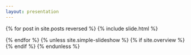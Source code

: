 ```yaml
---
layout: presentation
---
```



{% for post in site.posts reversed %}
{% include slide.html %}
<div class="page-break"></div>
{% endfor %}
{% unless site.simple-slideshow %}
{% if site.overview %}
<section id="overview" class="step" {% for attr in site.overview-data %} data-{{attr[0]}}="{{attr[1]}}" {% endfor %}>
</section>
{% endif %}
{% endunless %}
